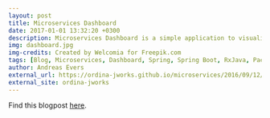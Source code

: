 ```yaml
---
layout: post
title: Microservices Dashboard
date: 2017-01-01 13:32:20 +0300
description: Microservices Dashboard is a simple application to visualize links between microservices and the encompassing ecosystem.
img: dashboard.jpg
img-credits: Created by Welcomia for Freepik.com
tags: [Blog, Microservices, Dashboard, Spring, Spring Boot, RxJava, Pact, Hypermedia, Hateoas]
author: Andreas Evers
external_url: https://ordina-jworks.github.io/microservices/2016/09/12/Microservices-Dashboard-1.0.1.html
external_site: ordina-jworks
---
```


Find this blogpost [here](https://ordina-jworks.github.io/microservices/2016/09/12/Microservices-Dashboard-1.0.1.html).
